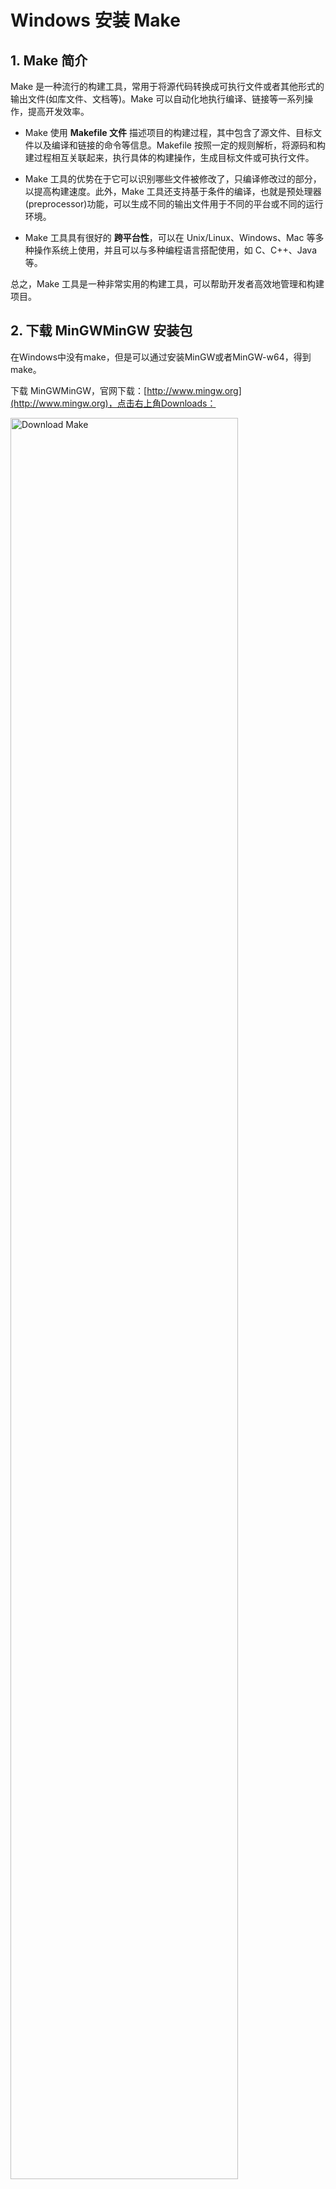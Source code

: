 # Windows 安装 Make

## 1. Make 简介
Make 是一种流行的构建工具，常用于将源代码转换成可执行文件或者其他形式的输出文件(如库文件、文档等)。Make 可以自动化地执行编译、链接等一系列操作，提高开发效率。

- Make 使用 **Makefile 文件** 描述项目的构建过程，其中包含了源文件、目标文件以及编译和链接的命令等信息。Makefile 按照一定的规则解析，将源码和构建过程相互关联起来，执行具体的构建操作，生成目标文件或可执行文件。

- Make 工具的优势在于它可以识别哪些文件被修改了，只编译修改过的部分，以提高构建速度。此外，Make 工具还支持基于条件的编译，也就是预处理器(preprocessor)功能，可以生成不同的输出文件用于不同的平台或不同的运行环境。

- Make 工具具有很好的 **跨平台性**，可以在 Unix/Linux、Windows、Mac 等多种操作系统上使用，并且可以与多种编程语言搭配使用，如 C、C++、Java 等。

总之，Make 工具是一种非常实用的构建工具，可以帮助开发者高效地管理和构建项目。


## 2. 下载 MinGWMinGW 安装包

在Windows中没有make，但是可以通过安装MinGW或者MinGW-w64，得到make。

下载 MinGWMinGW，官网下载：[http://www.mingw.org](http://www.mingw.org)，点击右上角Downloads：

<img alt="Download Make" src="../../_static/imgs/sphinx/install-make-step1.PNG" width="85%">

或者网盘下载：链接：[https://pan.baidu.com/s/1vQVKycK1TKVsnLV_OMgiCg](https://pan.baidu.com/s/1vQVKycK1TKVsnLV_OMgiCg) 提取码：bbhl。

点击下载 mingw-get-setup.exe:

<img alt="Download Make" src="../../_static/imgs/sphinx/install-make-step2.PNG" width="85%">


## 3. 安装 MinGWMinGW

直接默认安装就好了，如果不想安装在C盘，修改的安装路径最好不要有空格。

<img alt="Install Make" src="../../_static/imgs/sphinx/install-make-step3.PNG" width="80%">

安装完之后将MinGW\bin路径添加到系统环境变量里：
  
此电脑 -> 右键 "属性" -> 高级系统设置 -> 高级 -> 环境变量 -> 系统环境变量下找到 "Path"，双击 新建 -> 把MinGW\bin的路径复制进去 -> 然后一路点"确定"退出。

<img alt="Install Make" src="../../_static/imgs/sphinx/install-make-step4.PNG" width="60%"> 


## 4. 安装 Make Package

   **方法一(推荐)**：
   1. Win+R 打开运行，输入cmd回车
   2. 安装gcc：输入 mingw32-get install gcc 回车
   3. 安装g++：输入 mingw32-get install g++ 回车
   4. 安装gdb：输入 mingw32-get install gdb 回车
   5. 安装make：输入 mingw32-get install mingw32-make 回车

   **注意：** 安装命令中 mingw32-get 也可能为 mingw-get，根据你自己安装路径中的 mingw 版本而定。

   **方法二**:
   1. Win+R 打开运行，输入cmd回车
   2. 输入 mingw32-get 回车
   3. 显示如下界面(如果出错的话，应该是环境变量没配好，要重新配置一下)：

   <img alt="Install Make" src="../../_static/imgs/sphinx/install-make-step5.PNG" width="80%"> 

   选择你想要安装的Package，点击前面的选择框，点击 Mark for Installation，都选择好后，点击左上角的 Installation，点击 Apply Changes 就可以了。安装make命令，选择：

   <img alt="Install Make" src="../../_static/imgs/sphinx/install-make-step6.PNG" width="80%"> 


## 5. 安装测试

   在cmd里输入：mingw32-make -v，如果出现如下信息，就说明安装成功了。
   
   <img alt="Install Make" src="../../_static/imgs/sphinx/install-make-step7.PNG" width="80%"> 

   如果你每次make的时候不想输 mingw32-make 这么长, 可以到 MinGW\bin 下把 mingw32-make.exe 重命名为 make.exe 就行了。

   <img alt="Install Make" src="../../_static/imgs/sphinx/install-make-step8.PNG" width="80%"> 


## 6. Make 常用命令

```
make：执行默认的或指定的目标(target)。

make clean：清除所有生成的文件(.o,obj,exe,lib等)。

make install：安装可执行文件或库文件到系统目录。

make uninstall：从系统中卸载已安装的可执行文件或库文件。

make distclean：删除配置文件和Makefile，恢复源代码目录的状态。

make package：将生成的代码打包成可发布的压缩包。

make test：运行单元测试或集成测试。

make help：显示Makefile中定义的所有目标及其说明信息。

make debug：开启调试模式，可以用于调试Makefile。

make dep：将源代码中的依赖关系写入Makefile，以便于自动化编译

```


## 7. Makefile 书写格式

```
GOPATH:=$(shell go env GOPATH)
.PHONY: init
init:
    go install google.golang.org/protobuf/cmd/protoc-gen-go@latest
    go install github.com/micro/micro/v3/cmd/protoc-gen-micro@latest
    go install github.com/micro/micro/v3/cmd/protoc-gen-openapi@latest

.PHONY: api
api:
    protoc --openapi_out=. --proto_path=. proto/microProject.proto

.PHONY: proto
proto:
    protoc --proto_path=. --micro_out=. --go_out=:. proto/microProject.proto
    
.PHONY: build
build:
    go build -o microProject *.go

.PHONY: test
test:
    go test -v ./... -cover

.PHONY: docker
docker:
    docker build . -t microProject:latest

```

   **PHONY** 是 Makefile 中的一个关键字，在 Makefile 的规则中表示伪目标，即不与任何文件名相关联的目标。使用 PHONY 关键字声明的目标，其中不包含真正的文件依赖，就算文件名与伪目标同名也不会被当做文件处理。

   使用 PHONY 的作用是在将来对于相应的文件名，不会产生任何干扰，而且它可以帮助我们避免与系统中的文件或目录名称发生冲突。通常情况下，PHONY 目标都是一些命令，没有实际的文件产生，而是进行代码编译、测试、清理等等操作。

   举个例子，比如我们在 Makefile 中定义了一个 clean 目标用于删除所有生成的二进制文件，那么我们可以使用 PHONY 将其声明为伪目标，这样一个名为 clean 的文件就不会在出现时被误认为是编译生成的文件，从而避免了无意间的误删。声明的语法格式如下：

```
.PHONY: clean
 
clean:
    del *.exe

```

   这里我们可以看到，clean 目标被声明为伪目标，在规则的下一行中，使用 del 命令删除所有 .exe 后缀的文件。



## 参考

   [1] [Win10安装gcc、g++、make](https://www.cnblogs.com/raina/p/10656106.html)

   [2] [windows环境安装make命令](https://blog.csdn.net/heiwa110/article/details/130696242)